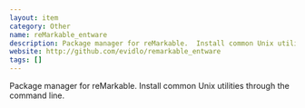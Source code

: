 ```yaml
---
layout: item
category: Other
name: reMarkable_entware
description: Package manager for reMarkable.  Install common Unix utilities through the command line.
website: http://github.com/evidlo/remarkable_entware
tags: []
---
```


Package manager for reMarkable.  Install common Unix utilities through the command line.
